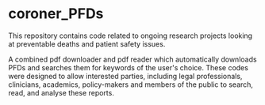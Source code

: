 # coroner_PFDs
This repository contains code related to ongoing research projects looking at preventable deaths and patient safety issues. 

A combined pdf downloader and pdf reader which automatically downloads PFDs and searches them for keywords of the user's choice. 
These codes were designed to allow interested parties, including legal professionals, clinicians, academics, policy-makers and members of the public to search, read, and analyse these reports. 
